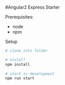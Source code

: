 #Angular2 Express Starter

Prerequisites:
- node
- npm

Setup
```bash
# clone into folder 

# install
npm install
 
# start in development
npm run start
```
